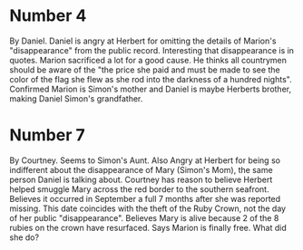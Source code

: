 # Number 4
By Daniel. Daniel is angry at Herbert for omitting the details of Marion's "disappearance" from the public record. Interesting that disappearance is in quotes. Marion sacrificed a lot for a good cause. He thinks all countrymen should be aware of the "the price she paid and must be made to see the color of the flag she flew as she rod into the darkness of a hundred nights". Confirmed Marion is Simon's mother and Daniel is maybe Herberts brother, making Daniel Simon's grandfather.

# Number 7
By Courtney. Seems to Simon's Aunt. Also Angry at Herbert for being so indifferent about the disappearance of Mary (Simon's Mom), the same person Daniel is talking about. Courtney has reason to believe Herbert helped smuggle Mary across the red border to the southern seafront. Believes it occurred in September a full 7 months after she was reported missing. This date coincides with the theft of the Ruby Crown, not the day of her public "disappearance". Believes Mary is alive because 2 of the 8 rubies on the crown have resurfaced. Says Marion is finally free. What did she do?